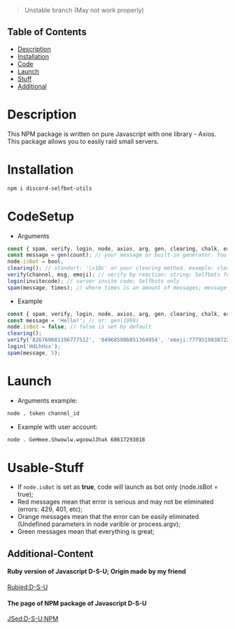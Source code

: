 > Unstable branch (May not work properly)

## Table of Contents

  - [Description](#Description)
  - [Installation](#Installation)
  - [Code](#CodeSetup)
  - [Launch](#Launch)
  - [Stuff](#Usable-Stuff)
  - [Additional](#Additional-Content)

# Description
This NPM package is written on pure Javascript with one library - Axios. This package allows you to easily raid small servers.
# Installation
```bash 
npm i discord-selfbot-utils
```
# CodeSetup
* Arguments
```javascript
const { spam, verify, login, node, axios, arg, gen, clearing, chalk, errorMessage, successMessage } = require('discord-selfbot-utils');
const message = gen(count); // your message or built-in generator. You can put here everything after operator '='
node.isBot = bool;
clearing(); // standart: '\x1Bc' or your clearing method. example: clearing('special symbols...');
verify(channel, msg, emoji); // verify by reaction: string; Selfbots function only
login(invitecode); // server invite code; Selfbots only
spam(message, times); // where times is an amount of messages; message - message variable; Selfbots only
```
* Example
```javascript
const { spam, verify, login, node, axios, arg, gen, clearing, chalk, errorMessage, sucessMessage } = require('discord-selfbot-utils');
const message = 'Hello!'; // or: gen(1999)
node.isBot = false; // false is set by default 
clearing();
verify('826769681196777512', '849685906851364954', 'emoji:777951983872245800'); 
login('HdLhHsx');
spam(message, 5);
```
# Launch
* Arguments example:
 ```bash
node . token channel_id
```
* Example with user account:
```bash
node . GeHmee.Shwowlw.wgoowJJhak 68617293018
```
# Usable-Stuff
* If `node.isBot` is set as **true**, code will launch as bot only (node.isBot = true);
* Red messages mean that error is serious and may not be eliminated (errors: 429, 401, etc);
* Orange messages mean that the error can be easily eliminated (Undefined parameters in node varible or process.argv);
* Green messages mean that everything is great;

## Additional-Content
#### Ruby version of Javascript D-S-U; Origin made by my friend
[Rubied:D-S-U](https://github.com/hackers-pr/ruby-selfbot-utils)
#### The page of NPM package of Javascript D-S-U
[JSed:D-S-U:NPM](https://www.npmjs.com/package/discord-selfbot-utils)